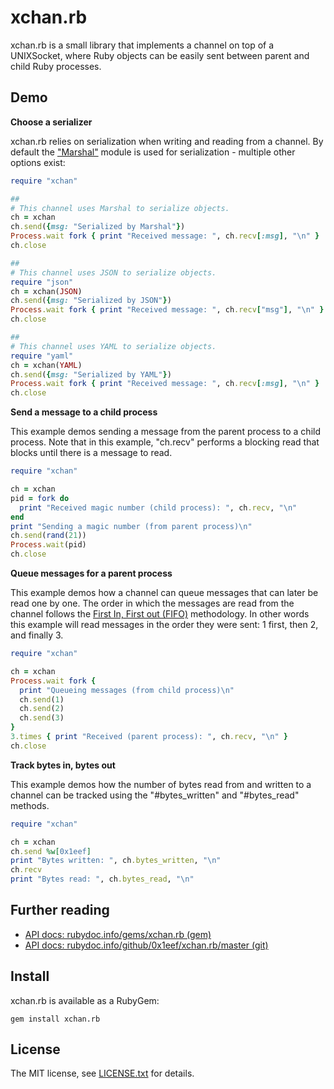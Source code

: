 # xchan.rb

xchan.rb is a small library that implements a channel on top of a UNIXSocket,
where Ruby objects can be easily sent between parent and child Ruby processes.
  
## Demo

**Choose a serializer**

xchan.rb relies on serialization when writing and reading from 
a channel. By default the ["Marshal"](https://www.rubydoc.info/stdlib/core/Marshal)
module is used for serialization - multiple other options exist:

```ruby
require "xchan"

##
# This channel uses Marshal to serialize objects.
ch = xchan 
ch.send({msg: "Serialized by Marshal"})
Process.wait fork { print "Received message: ", ch.recv[:msg], "\n" }
ch.close

##
# This channel uses JSON to serialize objects.
require "json"
ch = xchan(JSON)
ch.send({msg: "Serialized by JSON"})
Process.wait fork { print "Received message: ", ch.recv["msg"], "\n" }
ch.close

##
# This channel uses YAML to serialize objects.
require "yaml"
ch = xchan(YAML)
ch.send({msg: "Serialized by YAML"})
Process.wait fork { print "Received message: ", ch.recv[:msg], "\n" }
ch.close
```

**Send a message to a child process**

This example demos sending a message from the parent process 
to a child process. Note that in this example, "ch.recv" performs 
a blocking read that blocks until there is a message to read.

```ruby
require "xchan"

ch = xchan
pid = fork do
  print "Received magic number (child process): ", ch.recv, "\n"
end
print "Sending a magic number (from parent process)\n"
ch.send(rand(21))
Process.wait(pid)
ch.close
```

**Queue messages for a parent process**

This example demos how a channel can queue messages that 
can later be read one by one. The order in which the messages 
are read from the channel follows the 
[First In, First out (FIFO)](https://en.wikipedia.org/wiki/FIFO_(computing_and_electronics))
methodology. In other words this example will read messages in the 
order they were sent: 1 first, then 2, and finally 3.  

```ruby
require "xchan"

ch = xchan
Process.wait fork {
  print "Queueing messages (from child process)\n"
  ch.send(1)
  ch.send(2)
  ch.send(3)
}
3.times { print "Received (parent process): ", ch.recv, "\n" }
ch.close
```


**Track bytes in, bytes out**

This example demos how the number of bytes read from and written to 
a channel can be tracked using the "#bytes_written" and "#bytes_read" 
methods.

```ruby
require "xchan"

ch = xchan
ch.send %w[0x1eef]
print "Bytes written: ", ch.bytes_written, "\n"
ch.recv
print "Bytes read: ", ch.bytes_read, "\n"
```

## Further reading

* [API docs: rubydoc.info/gems/xchan.rb (gem)](https://rubydoc.info/gems/xchan.rb)
* [API docs: rubydoc.info/github/0x1eef/xchan.rb/master (git)](https://rubydoc.info/github/0x1eef/xchan.rb/master)


## Install

xchan.rb is available as a RubyGem:

    gem install xchan.rb

## <a id="license"> License </a>

The MIT license, see [LICENSE.txt](./LICENSE.txt) for details.
